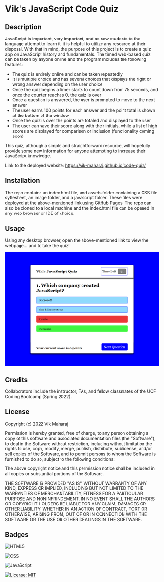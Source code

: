 # Vik's JavaScript Code Quiz

## Description

JavaScript is important, very important, and as new students to the language attempt to learn it, it is helpful to utilize any resource at their disposal. With that in mind, the purpose of this project is to create a quiz app on JavaScript history and fundamentals. The timed web-based quiz can be taken by anyone online and the program includes the following features:

- The quiz is entirely online and can be taken repeatedly
- It is multiple choice and has several choices that displays the right or wrong answer depending on the user choice
- Once the quiz begins a timer starts to count down from 75 seconds, and once the counter reaches 0, the quiz is over
- Once a question is answered, the user is prompted to move to the next answer
- The user earns 100 points for each answer and the point total is shown at the bottom of the window
- Once the quiz is over the points are totaled and displayed to the user
- The user can save their score along with their initials, while a list of high scores are displayed for comparison or inclusion (functionality coming soon)

This quiz, although a simple and straightforward resource, will hopefully provide some new information for anyone attempting to increase their JavaScript knowledge.

Link to the deployed website: https://vik-maharaj.github.io/code-quiz/


## Installation

The repo contains an index.html file, and assets folder containing a CSS file sytlesheet, an image folder, and a javascript folder. These files were deployed at the above-mentioned link using GitHub Pages. The repo can also be cloned to a local machine and the index.html file can be opened in any web browser or IDE of choice.


## Usage

Using any desktop browser, open the above-mentioned link to view the webpage... and to take the quiz!

![Vik's JavaScript Quiz Screenshot](assets/images/screenshot.png)


## Credits

Collaborators include the instructor, TAs, and fellow classmates of the UCF Coding Bootcamp (Spring 2022).


## License

Copyright (c) 2022 Vik Maharaj

Permission is hereby granted, free of charge, to any person obtaining a copy of this software and associated documentation files (the "Software"), to deal
in the Software without restriction, including without limitation the rights to use, copy, modify, merge, publish, distribute, sublicense, and/or sell copies of the Software, and to permit persons to whom the Software is furnished to do so, subject to the following conditions:

The above copyright notice and this permission notice shall be included in all copies or substantial portions of the Software.

THE SOFTWARE IS PROVIDED "AS IS", WITHOUT WARRANTY OF ANY KIND, EXPRESS OR IMPLIED, INCLUDING BUT NOT LIMITED TO THE WARRANTIES OF MERCHANTABILITY,
FITNESS FOR A PARTICULAR PURPOSE AND NONINFRINGEMENT. IN NO EVENT SHALL THE AUTHORS OR COPYRIGHT HOLDERS BE LIABLE FOR ANY CLAIM, DAMAGES OR OTHER LIABILITY, WHETHER IN AN ACTION OF CONTRACT, TORT OR OTHERWISE, ARISING FROM, OUT OF OR IN CONNECTION WITH THE SOFTWARE OR THE USE OR OTHER DEALINGS IN THE SOFTWARE.


## Badges

![HTML5](https://img.shields.io/badge/HTML5-E34F26?style=for-the-badge&logo=html5&logoColor=white)

![CSS](https://img.shields.io/badge/CSS3-1572B6?style=for-the-badge&logo=css3&logoColor=white)

![JavaScript](https://img.shields.io/badge/javascript-%23323330.svg?style=for-the-badge&logo=javascript&logoColor=%23F7DF1E)

[![License: MIT](https://img.shields.io/badge/License-MIT-yellow.svg)](https://opensource.org/licenses/MIT)
